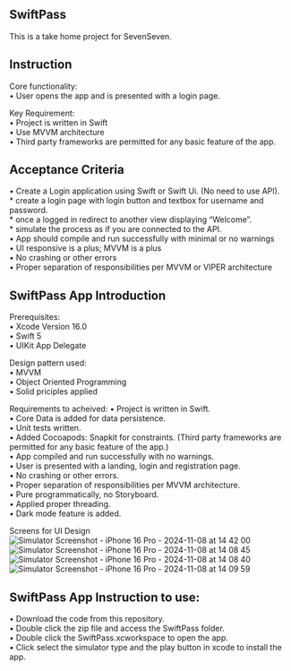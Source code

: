 
## SwiftPass
This is a take home project for SevenSeven.<br />

## Instruction
Core functionality:<br />
• User opens the app and is presented with a login page.<br />

Key Requirement:<br />
• Project is written in Swift<br />
• Use MVVM architecture<br />
• Third party frameworks are permitted for any basic feature of the app.<br /> 

## Acceptance Criteria
• Create a Login application using Swift or Swift Ui. (No need to use API).<br />
    * create a login page with login button and textbox for username and password.<br />
    * once a logged in redirect to another view displaying “Welcome”.<br />
    * simulate the process as if you are connected to the API.<br />
• App should compile and run successfully with minimal or no warnings <br /> 
• UI responsive is a plus; MVVM is a plus<br />
• No crashing or other errors<br />
• Proper separation of responsibilities per MVVM or VIPER architecture<br />

## SwiftPass App Introduction
Prerequisites:<br />
• Xcode Version 16.0<br />
• Swift 5<br />
• UIKit App Delegate<br />

Design pattern used:<br />
• MVVM<br />
• Object Oriented Programming<br />
• Solid priciples applied<br />

Requirements to acheived:
• Project is written in Swift.<br />
• Core Data is added for data persistence.<br />
• Unit tests written.<br />
• Added Cocoapods: Snapkit for constraints. (Third party frameworks are permitted for any basic feature of the app.)<br /> 
• App compiled and run successfully with no warnings.<br />
• User is presented with a landing, login and registration page.<br />
• No crashing or other errors.<br />
• Proper separation of responsibilities per MVVM architecture.<br />
• Pure programmatically, no Storyboard. <br />
• Applied proper threading.<br />
• Dark mode feature is added.<br />

Screens for UI Design<br />
![Simulator Screenshot - iPhone 16 Pro - 2024-11-08 at 14 42 00](https://github.com/user-attachments/assets/a0df005d-441d-47e5-907b-9e09599546d7)
![Simulator Screenshot - iPhone 16 Pro - 2024-11-08 at 14 08 45](https://github.com/user-attachments/assets/ce6ff604-834c-4198-900b-a0298df8185d)
![Simulator Screenshot - iPhone 16 Pro - 2024-11-08 at 14 08 40](https://github.com/user-attachments/assets/74461aec-8f53-4c0e-8577-df7f324d2e8b)
![Simulator Screenshot - iPhone 16 Pro - 2024-11-08 at 14 09 59](https://github.com/user-attachments/assets/eeadb8c0-b07b-4798-8a9b-b47b60f36f50)

## SwiftPass App Instruction to use:
• Download the code from this repository. <br />
• Double click the zip file and access the SwiftPass folder. <br />
• Double click the SwiftPass.xcworkspace to open the app. <br />
• Click select the simulator type and the play button in xcode to install the app. <br />


